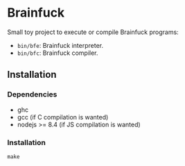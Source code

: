 # Brainfuck

Small toy project to execute or compile Brainfuck programs:

* `bin/bfe`: Brainfuck interpreter.
* `bin/bfc`: Brainfuck compiler.

## Installation

### Dependencies

* ghc
* gcc (if C compilation is wanted)
* nodejs >= 8.4 (if JS compilation is wanted)

### Installation

```
make
```
